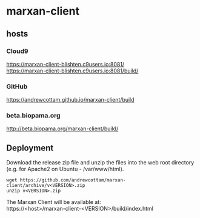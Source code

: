 # marxan-client

## hosts
### Cloud9 
https://marxan-client-blishten.c9users.io:8081/   
https://marxan-client-blishten.c9users.io:8081/build/
 
### GitHub
https://andrewcottam.github.io/marxan-client/build  

### beta.biopama.org
http://beta.biopama.org/marxan-client/build/   

## Deployment
Download the release zip file and unzip the files into the web root directory (e.g. for Apache2 on Ubuntu - /var/www/html).  
```
wget https://github.com/andrewcottam/marxan-client/archive/v<VERSION>.zip
unzip v<VERSION>.zip
```
The Marxan Client will be available at:  
https://\<host>/marxan-client-\<VERSION>/build/index.html  
